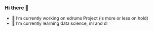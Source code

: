 ### Hi there 👋

- 🔭 I’m currently working on edrums Project (is more or less on hold)
- 🌱 I’m currently learning data science, ml and dl

